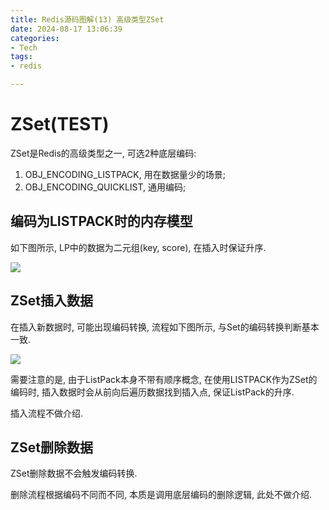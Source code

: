 ```yaml
---
title: Redis源码图解(13) 高级类型ZSet
date: 2024-08-17 13:06:39
categories:
- Tech
tags:
- redis

---
```


# ZSet(TEST)

ZSet是Redis的高级类型之一, 可选2种底层编码:

1. OBJ_ENCODING_LISTPACK, 用在数据量少的场景;
2. OBJ_ENCODING_QUICKLIST, 通用编码;

## 编码为LISTPACK时的内存模型

如下图所示, LP中的数据为二元组(key, score), 在插入时保证升序.

![](zset_listpack_memory.png)

## ZSet插入数据

在插入新数据时, 可能出现编码转换, 流程如下图所示, 与Set的编码转换判断基本一致.

![](zset_listpack_to_skiplist.png)

需要注意的是, 由于ListPack本身不带有顺序概念, 在使用LISTPACK作为ZSet的编码时, 插入数据时会从前向后遍历数据找到插入点, 保证ListPack的升序.

插入流程不做介绍.

## ZSet删除数据

ZSet删除数据不会触发编码转换. 

删除流程根据编码不同而不同, 本质是调用底层编码的删除逻辑, 此处不做介绍.

